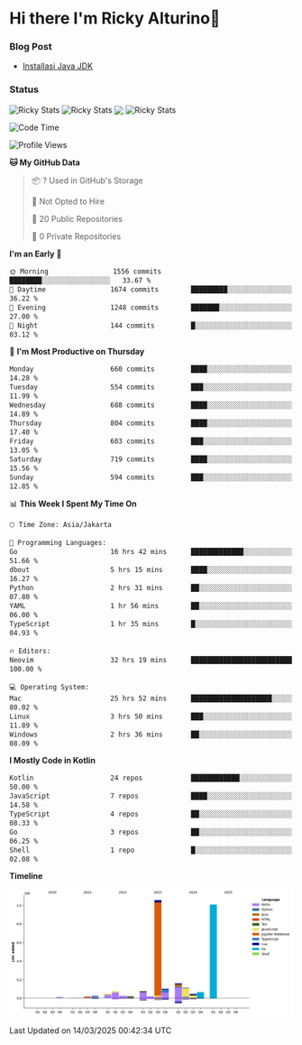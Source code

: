 # Hi there I'm Ricky Alturino👋

### Blog Post

<!-- BLOG-POST-LIST:START -->

- [Installasi Java JDK](https://onirutla.medium.com/installasi-java-jdk-ec701beeb5cb?source=rss-d9d81c918cc9------2)
<!-- BLOG-POST-LIST:END -->

### Status

<img align="center" alt="Ricky Stats" src="https://github-readme-stats.vercel.app/api?username=Alturino&theme=dark&show_icons=true&hide_border=false" />
<img align="center" alt="Ricky Stats" src="https://github-readme-stats.vercel.app/api/top-langs/?username=Alturino&theme=dark&show_icons=true&layout=compact"/>
<img align="center" width="640px" src="https://github-readme-stats.vercel.app/api/wakatime?username=Alturino&layout=compact&hide_border=true&theme=dark">
<img align="center" alt="Ricky Stats" src="https://leetcard.jacoblin.cool/onirutla?border=0&radius=20&ext=activity"/>

<!--START_SECTION:waka-->
![Code Time](http://img.shields.io/badge/Code%20Time-1%2C055%20hrs%2047%20mins-blue)

![Profile Views](http://img.shields.io/badge/Profile%20Views-0-blue)

**🐱 My GitHub Data** 

> 📦 ? Used in GitHub's Storage 
 > 
> 🚫 Not Opted to Hire
 > 
> 📜 20 Public Repositories 
 > 
> 🔑 0 Private Repositories 
 > 
**I'm an Early 🐤** 

```text
🌞 Morning                1556 commits        ████████░░░░░░░░░░░░░░░░░   33.67 % 
🌆 Daytime                1674 commits        █████████░░░░░░░░░░░░░░░░   36.22 % 
🌃 Evening                1248 commits        ███████░░░░░░░░░░░░░░░░░░   27.00 % 
🌙 Night                  144 commits         █░░░░░░░░░░░░░░░░░░░░░░░░   03.12 % 
```
📅 **I'm Most Productive on Thursday** 

```text
Monday                   660 commits         ████░░░░░░░░░░░░░░░░░░░░░   14.28 % 
Tuesday                  554 commits         ███░░░░░░░░░░░░░░░░░░░░░░   11.99 % 
Wednesday                688 commits         ████░░░░░░░░░░░░░░░░░░░░░   14.89 % 
Thursday                 804 commits         ████░░░░░░░░░░░░░░░░░░░░░   17.40 % 
Friday                   603 commits         ███░░░░░░░░░░░░░░░░░░░░░░   13.05 % 
Saturday                 719 commits         ████░░░░░░░░░░░░░░░░░░░░░   15.56 % 
Sunday                   594 commits         ███░░░░░░░░░░░░░░░░░░░░░░   12.85 % 
```


📊 **This Week I Spent My Time On** 

```text
🕑︎ Time Zone: Asia/Jakarta

💬 Programming Languages: 
Go                       16 hrs 42 mins      █████████████░░░░░░░░░░░░   51.66 % 
dbout                    5 hrs 15 mins       ████░░░░░░░░░░░░░░░░░░░░░   16.27 % 
Python                   2 hrs 31 mins       ██░░░░░░░░░░░░░░░░░░░░░░░   07.80 % 
YAML                     1 hr 56 mins        ██░░░░░░░░░░░░░░░░░░░░░░░   06.00 % 
TypeScript               1 hr 35 mins        █░░░░░░░░░░░░░░░░░░░░░░░░   04.93 % 

🔥 Editors: 
Neovim                   32 hrs 19 mins      █████████████████████████   100.00 % 

💻 Operating System: 
Mac                      25 hrs 52 mins      ████████████████████░░░░░   80.02 % 
Linux                    3 hrs 50 mins       ███░░░░░░░░░░░░░░░░░░░░░░   11.89 % 
Windows                  2 hrs 36 mins       ██░░░░░░░░░░░░░░░░░░░░░░░   08.09 % 
```

**I Mostly Code in Kotlin** 

```text
Kotlin                   24 repos            ████████████░░░░░░░░░░░░░   50.00 % 
JavaScript               7 repos             ████░░░░░░░░░░░░░░░░░░░░░   14.58 % 
TypeScript               4 repos             ██░░░░░░░░░░░░░░░░░░░░░░░   08.33 % 
Go                       3 repos             ██░░░░░░░░░░░░░░░░░░░░░░░   06.25 % 
Shell                    1 repo              █░░░░░░░░░░░░░░░░░░░░░░░░   02.08 % 
```



**Timeline**

![Lines of Code chart](https://raw.githubusercontent.com/Alturino/Alturino/main/assets/bar_graph.png)


 Last Updated on 14/03/2025 00:42:34 UTC
<!--END_SECTION:waka-->
